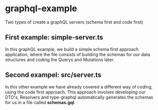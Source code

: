 # graphql-example
Two types of create a graphQL servers (schema first and code first)


## First example: simple-server.ts

In this graphQL example, we build a simple schema first approach application, where the file consists of building the schemas for our data structures and coding the Querys and Mutations later.

## Second exampel: src/server.ts

 In this other example we have already covered a different way of coding, using the code first approach.
This approach involves developing our DTO's, Resolvers and type-graphql automatically generates the schemas for us in a file called **schemas.gql**.
